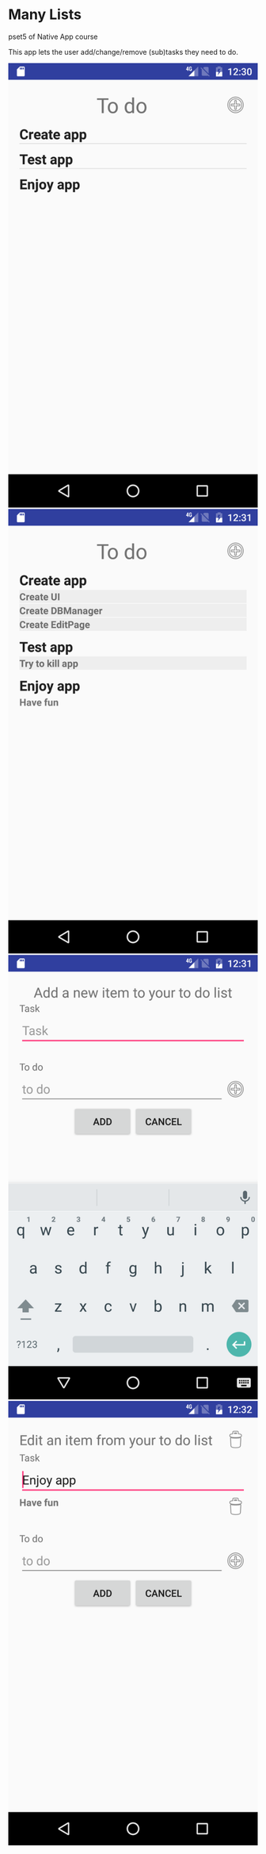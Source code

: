 # Many Lists
pset5 of Native App course

This app lets the user add/change/remove (sub)tasks they need to do.

![alt text](Screenshot_1480721411.png)
![alt text](Screenshot_1480721487.png)
![alt text](Screenshot_1480721504.png)
![alt text](Screenshot_1480721525.png)

